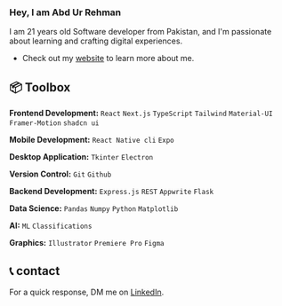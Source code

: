 ### Hey, I am Abd Ur Rehman

I am 21 years old Software developer from Pakistan, and I'm passionate about learning and crafting digital experiences.

- Check out my [website](https://single-page-portfolio-ochre.vercel.app/) to learn more about me.

## 📦 Toolbox

**Frontend Development:** `React` `Next.js` `TypeScript` `Tailwind` `Material-UI` `Framer-Motion` `shadcn ui` 

**Mobile Development:** `React Native cli` `Expo` 

**Desktop Application:** `Tkinter` `Electron` 
 
**Version Control:** `Git` `Github`

**Backend Development:** `Express.js` `REST` `Appwrite` `Flask` 

**Data Science:** `Pandas` `Numpy` `Python` `Matplotlib` 

**AI:** `ML` `Classifications`

**Graphics:** `Illustrator` `Premiere Pro` `Figma`

## 📞 contact

For a quick response, DM me on [LinkedIn](https://www.linkedin.com/in/abd-ur-rehman-khan-555a50247).

